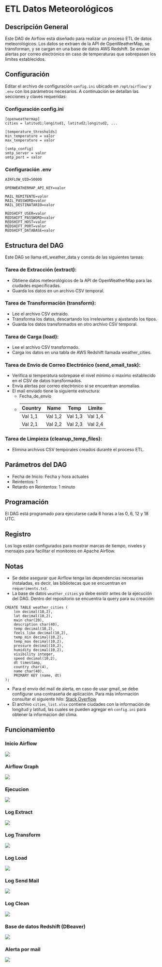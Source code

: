# ETL Datos Meteorológicos

## Descripción General
Este DAG de Airflow está diseñado para realizar un proceso ETL de datos meteorológicos. Los datos se extraen de la API de OpenWeatherMap, se transforman, y se cargan en una base de datos AWS Redshift. Se envían alertas por correo electrónico en caso de temperaturas que sobrepasen los limites establecidos.

## Configuración
Editar el archivo de configuración `config.ini` ubicado en `/opt/airflow/` y `.env` con los parámetros necesarios. A continuación se detallan las secciones y claves requeridas:

### Configuración config.ini
```
[openweathermap]
cities = latitud1;longitud1, latitud2;longitud2, ...

[temperature_thresholds]
min_temperature = valor
max_temperature = valor

[smtp_config]
smtp_server = valor
smtp_port = valor
```

### Configuración .env
```
AIRFLOW_UID=50000

OPENWEATHERMAP_API_KEY=valor

MAIL_REMITENTE=valor
MAIL_PASSWORD=valor
MAIL_DESTINATARIO=valor

REDSHIFT_USER=valor
REDSHIFT_PASSWORD=valor
REDSHIFT_HOST=valor
REDSHIFT_PORT=valor
REDSHIFT_DATABASE=valor
```

## Estructura del DAG
Este DAG se llama etl_weather_data y consta de las siguientes tareas:

### Tarea de Extracción (extract):
* Obtiene datos meteorológicos de la API de OpenWeatherMap para las ciudades especificadas.
* Guarda los datos en un archivo CSV temporal.

### Tarea de Transformación (transform):
* Lee el archivo CSV extraído.
* Transforma los datos, descartando los irrelevantes y ajustando los tipos.
* Guarda los datos transformados en otro archivo CSV temporal.

### Tarea de Carga (load):
* Lee el archivo CSV transformado.
* Carga los datos en una tabla de AWS Redshift llamada weather_cities.

### Tarea de Envío de Correo Electrónico (send_email_task):
* Verifica si temperatura sobrepase el nivel minimo o maximo establecido en el CSV de datos transformados.
* Envía alertas por correo electrónico si se encuentran anomalías.
* El mail enviado tiene la siguiente estructura:
  	- Fecha_de_envío
	- | Country | Name    | Temp    | Limite  |
	  | ------- | ------- | ------- | ------- |
	  | Val 1,1 | Val 1,2 | Val 1,3 | Val 1,4 |
	  | Val 2,1 | Val 2,2 | Val 2,3 | Val 2,4 | 

### Tarea de Limpieza (cleanup_temp_files):
* Elimina archivos CSV temporales creados durante el proceso ETL.

## Parámetros del DAG
* Fecha de Inicio: Fecha y hora actuales
* Reintentos: 1
* Retardo en Reintentos: 1 minuto

## Programación
El DAG está programado para ejecutarse cada 6 horas a las 0, 6, 12 y 18 UTC.

## Registro
Los logs están configurados para mostrar marcas de tiempo, niveles y mensajes para facilitar el monitoreo en Apache Airflow.

## Notas
* Se debe asegurar que Airflow tenga las dependencias necesarias instaladas, es decir, las bibliotecas que se encuentran en `requeriments.txt`.
* La base de datos `weather_cities` ya debe existir antes de la ejecución del DAG. Dentro del repositorio se encuentra la query para su creación:
```
CREATE TABLE weather_cities (
	lon decimal(10,2),
	lat decimal(10,2),
    main char(20),
    description char(40),
    temp decimal(10,2),
    feels_like decimal(10,2),
    temp_min decimal(10,2),
    temp_max decimal(10,2),
    pressure decimal(10,2),
    humidity decimal(10,2),
    visibility integer,
    speed decimal(10,2),
    dt timestamp,
    country char(4),
    name char(40),
    PRIMARY KEY (name, dt)
);
```
* Para el envío del mail de alerta, en caso de usar gmail, se debe configurar una contraseña de aplicación. Para más información consultar el siguiente hilo: [Stack Overflow](https://stackoverflow.com/questions/59188483/error-invalid-login-535-5-7-8-username-and-password-not-accepted)
* El archivo `cities_list.xlsx` contiene ciudades con la información de longitud y latitud, las cuales se pueden agregar en `config.ini` para obtener la informacion del clima.

## Funcionamiento
### Inicio Airflow
![](https://github.com/lucasandrini/Proyecto-Data-Engineering/blob/main/Imagenes/dag%20airflow%20inicio.png)

### Airflow Graph
![](https://github.com/lucasandrini/Proyecto-Data-Engineering/blob/main/Imagenes/airflow%20graph.png)

### Ejecucion
![](https://github.com/lucasandrini/Proyecto-Data-Engineering/blob/main/Imagenes/dag%20tarea%20ejecutada.png)

### Log Extract
![](https://github.com/lucasandrini/Proyecto-Data-Engineering/blob/main/Imagenes/log%20extract.png)

### Log Transform
![](https://github.com/lucasandrini/Proyecto-Data-Engineering/blob/main/Imagenes/log%20transform.png)

### Log Load
![](https://github.com/lucasandrini/Proyecto-Data-Engineering/blob/main/Imagenes/log%20load.png)

### Log Send Mail
![](https://github.com/lucasandrini/Proyecto-Data-Engineering/blob/main/Imagenes/log%20mail.png)

### Log Clean
![](https://github.com/lucasandrini/Proyecto-Data-Engineering/blob/main/Imagenes/log%20clean.png)

### Base de datos Redshift (DBeaver)
![](https://github.com/lucasandrini/Proyecto-Data-Engineering/blob/main/Imagenes/imagen%20db.png)

### Alerta por mail
![](https://github.com/lucasandrini/Proyecto-Data-Engineering/blob/main/Imagenes/imagen%20mail%20alerta.png)
